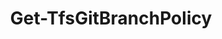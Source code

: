 ﻿---
title: Get-TfsGitBranchPolicy
breadcrumbs: [ "Git", "Policy" ]
parent: "Git.Policy"
description: "Gets the Git branch policy configuration of the given Git branches. "
remarks: 
parameterSets: 
  "_All_": [ Branch, Collection, PolicyType, Project, Repository ] 
  "__AllParameterSets":  
    PolicyType: 
      type: "object"  
      position: "0"  
    Branch: 
      type: "object"  
    Collection: 
      type: "object"  
    Project: 
      type: "object"  
    Repository: 
      type: "object" 
parameters: 
  - name: "PolicyType" 
    description: "Specifies the policy type of the branch policy to return. Wildcards are supported. When omitted, all branch policies defined for the given branch are returned. " 
    globbing: false 
    position: 0 
    type: "object" 
    defaultValue: "*" 
  - name: "Branch" 
    description: "Specifies the name of the branch to query for branch policies. When omitted, the default branch in the given repository is queried. " 
    globbing: false 
    pipelineInput: "true (ByValue)" 
    type: "object" 
    aliases: [ RefName ] 
  - name: "RefName" 
    description: "Specifies the name of the branch to query for branch policies. When omitted, the default branch in the given repository is queried. This is an alias of the Branch parameter." 
    globbing: false 
    pipelineInput: "true (ByValue)" 
    type: "object" 
    aliases: [ RefName ] 
  - name: "Project" 
    description: "Specifies the name of the Team Project, its ID (a GUID), or a Microsoft.TeamFoundation.Core.WebApi.TeamProject object to connect to. When omitted, it defaults to the connection set by Connect-TfsTeamProject (if any). For more details, see the Get-TfsTeamProject cmdlet. " 
    globbing: false 
    type: "object" 
  - name: "Collection" 
    description: "Specifies the URL to the Team Project Collection or Azure DevOps Organization to connect to, a TfsTeamProjectCollection object (Windows PowerShell only), or a VssConnection object. You can also connect to an Azure DevOps Services organizations by simply providing its name instead of the full URL. For more details, see the Get-TfsTeamProjectCollection cmdlet. When omitted, it defaults to the connection set by Connect-TfsTeamProjectCollection (if any). " 
    globbing: false 
    type: "object" 
  - name: "Repository" 
    description: "Specifies the target Git repository. Valid values are the name of the repository, its ID (a GUID), or a Microsoft.TeamFoundation.SourceControl.WebApi.GitRepository object obtained by e.g. a call to Get-TfsGitRepository. When omitted, it default to the team project name (i.e. the default repository). " 
    globbing: false 
    type: "object"
inputs: 
  - type: "System.Object" 
    description: "Specifies the name of the branch to query for branch policies. When omitted, the default branch in the given repository is queried. "
outputs: 
  - type: "Microsoft.TeamFoundation.Policy.WebApi.PolicyConfiguration" 
    description: 
notes: 
relatedLinks: 
  - text: "Online Version:" 
    uri: "https://tfscmdlets.dev/docs/cmdlets/Git/Policy/Get-TfsGitBranchPolicy"
aliases: 
examples: 
---
